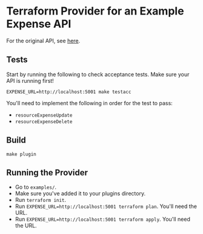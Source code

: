 # Terraform Provider for an Example Expense API

For the original API, see
[here](https://github.com/joatmon08/dotnet-service-mesh-example).

## Tests

Start by running the following to check acceptance tests. Make sure
your API is running first!

```shell
EXPENSE_URL=http://localhost:5001 make testacc
```

You'll need to implement the following in order for the test to pass:

- `resourceExpenseUpdate`
- `resourceExpenseDelete`


## Build

```shell
make plugin
```

## Running the Provider

- Go to `examples/`.
- Make sure you've added it to your plugins directory.
- Run `terraform init`.
- Run `EXPENSE_URL=http://localhost:5001 terraform plan`. You'll need the URL.
- Run `EXPENSE_URL=http://localhost:5001 terraform apply`. You'll need the URL.

